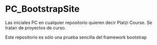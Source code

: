 # PC_BootstrapSite

Las iniciales PC en cualquier repositorio quieren decir Platzi Course. Se tratan de proyectos de curso.

Este repositorio es sólo una prueba sencilla del framework bootstrap
